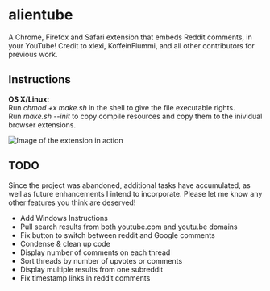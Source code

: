 alientube
=========

A Chrome, Firefox and Safari extension that embeds Reddit comments, in your YouTube! Credit to xlexi, KoffeinFlummi, 
and all other contributors for previous work.

Instructions
-------------
__OS X/Linux:__  
Run _chmod +x make.sh_ in the shell  to give the file executable rights.  
Run _make.sh --init_ to copy compile resources and copy them to the inividual browser extensions.


![Image of the extension in action](https://lh5.googleusercontent.com/PdAptwghLGNmtw_N93qkotTDMjYNbc-2vXadlWBSBr0QNLXOQ7__Ndkn9icmkDDgUkXw50fLOXs=s640-h400-e365-rw)


TODO
-------------
Since the project was abandoned, additional tasks have accumulated, as well as future enhancements I intend to 
incorporate. Please let me know any other features you think are deserved!
 * Add Windows Instructions
 * Pull search results from both youtube.com and youtu.be domains
 * Fix button to switch between reddit and Google comments
 * Condense & clean up code
 * Display number of comments on each thread
 * Sort threads by number of upvotes or comments
 * Display multiple results from one subreddit
 * Fix timestamp links in reddit comments
